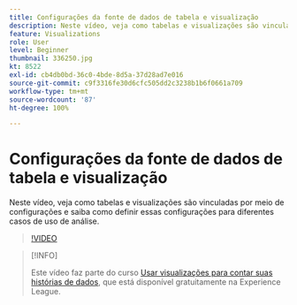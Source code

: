 ```yaml
---
title: Configurações da fonte de dados de tabela e visualização
description: Neste vídeo, veja como tabelas e visualizações são vinculadas por meio de configurações e saiba como definir essas configurações para diferentes casos de uso de análise.
feature: Visualizations
role: User
level: Beginner
thumbnail: 336250.jpg
kt: 8522
exl-id: cb4db0bd-36c0-4bde-8d5a-37d28ad7e016
source-git-commit: c9f3316fe30d6cfc505dd2c3238b1b6f0661a709
workflow-type: tm+mt
source-wordcount: '87'
ht-degree: 100%

---
```


# Configurações da fonte de dados de tabela e visualização

Neste vídeo, veja como tabelas e visualizações são vinculadas por meio de configurações e saiba como definir essas configurações para diferentes casos de uso de análise.

>[!VIDEO](https://video.tv.adobe.com/v/336250/?quality=12&learn=on)

>[!INFO]
>
> Este vídeo faz parte do curso [Usar visualizações para contar suas histórias de dados](https://experienceleague.adobe.com/?recommended=Analytics-U-1-2021.1.visualizations&amp;lang=pt-BR), que está disponível gratuitamente na Experience League.
